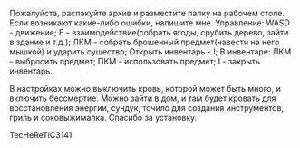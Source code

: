 Пожалуйста, распакуйте архив и разместите папку на рабочем столе.
Если возникают какие-либо ошибки, напишите мне.
Управление:
WASD - движение;
E - взаимодействие(собрать ягоды, срубить дерево, зайти в здание и т.д.);
ЛКМ - собрать брошенный предмет(навести на него мышкой) и ударить существо;
Открыть инвентарь - I;
В инвентаре:
ЛКМ - выбросить предмет;
ПКМ - использовать предмет;
I - закрыть инвентарь.

В настройках можно выключить кровь, которой может быть много, и включить бессмертие.
Можно зайти в дом, и там будет кровать для восстановления энергии, сундук, точило для создания инструментов, гриль и соковыжималка.
Спасибо за установку.

TecHeReTiC3141
